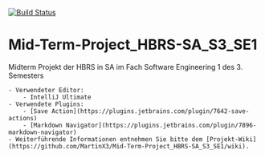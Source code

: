 [![Build Status](https://travis-ci.org/MartinX3/Mid-Term-Project_HBRS-SA_S3_SE1.svg?branch=master)](https://travis-ci.org/MartinX3/Mid-Term-Project_HBRS-SA_S3_SE1)

# Mid-Term-Project_HBRS-SA_S3_SE1
Midterm Projekt der HBRS in SA im Fach Software Engineering 1 des 3. Semesters

    - Verwendeter Editor:
        - IntelliJ Ultimate
    - Verwendete Plugins:
        - [Save Action](https://plugins.jetbrains.com/plugin/7642-save-actions)
        - [Markdown Navigator](https://plugins.jetbrains.com/plugin/7896-markdown-navigator)
    - Weiterführende Informationen entnehmen Sie bitte dem [Projekt-Wiki](https://github.com/MartinX3/Mid-Term-Project_HBRS-SA_S3_SE1/wiki).
